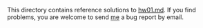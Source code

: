 This directory contains reference solutions to [hw01.md](homework/hw01.md).  If
you find problems, you are welcome to send
<a href="mailto:day@informatik.uni-marbug.de">me</a> a bug report by email.

